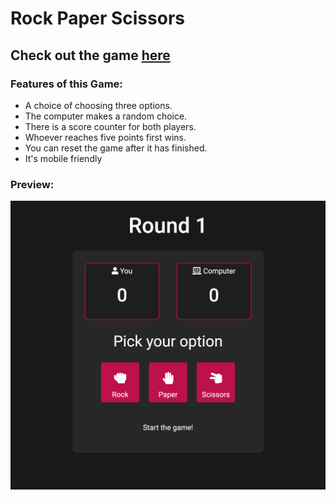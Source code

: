 # Rock Paper Scissors

## **Check out** the game [here](https://ibndaanis.github.io/rock-paper-scissors/)

### Features of this Game:

- A choice of choosing three options.
- The computer makes a random choice.
- There is a score counter for both players.
- Whoever reaches five points first wins.
- You can reset the game after it has finished.
- It's mobile friendly

### Preview:

![Preview](./images/preview.png)
